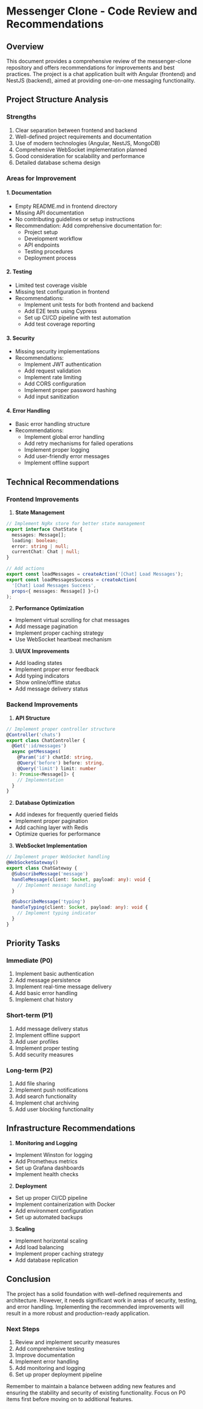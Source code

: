 # Messenger Clone - Code Review and Recommendations

## Overview
This document provides a comprehensive review of the messenger-clone repository and offers recommendations for improvements and best practices. The project is a chat application built with Angular (frontend) and NestJS (backend), aimed at providing one-on-one messaging functionality.

## Project Structure Analysis

### Strengths
1. Clear separation between frontend and backend
2. Well-defined project requirements and documentation
3. Use of modern technologies (Angular, NestJS, MongoDB)
4. Comprehensive WebSocket implementation planned
5. Good consideration for scalability and performance
6. Detailed database schema design

### Areas for Improvement

#### 1. Documentation
- Empty README.md in frontend directory
- Missing API documentation
- No contributing guidelines or setup instructions
- Recommendation: Add comprehensive documentation for:
  - Project setup
  - Development workflow
  - API endpoints
  - Testing procedures
  - Deployment process

#### 2. Testing
- Limited test coverage visible
- Missing test configuration in frontend
- Recommendations:
  - Implement unit tests for both frontend and backend
  - Add E2E tests using Cypress
  - Set up CI/CD pipeline with test automation
  - Add test coverage reporting

#### 3. Security
- Missing security implementations
- Recommendations:
  - Implement JWT authentication
  - Add request validation
  - Implement rate limiting
  - Add CORS configuration
  - Implement proper password hashing
  - Add input sanitization

#### 4. Error Handling
- Basic error handling structure
- Recommendations:
  - Implement global error handling
  - Add retry mechanisms for failed operations
  - Implement proper logging
  - Add user-friendly error messages
  - Implement offline support

## Technical Recommendations

### Frontend Improvements

1. **State Management**
```typescript
// Implement NgRx store for better state management
export interface ChatState {
  messages: Message[];
  loading: boolean;
  error: string | null;
  currentChat: Chat | null;
}

// Add actions
export const loadMessages = createAction('[Chat] Load Messages');
export const loadMessagesSuccess = createAction(
  '[Chat] Load Messages Success',
  props<{ messages: Message[] }>()
);
```

2. **Performance Optimization**
- Implement virtual scrolling for chat messages
- Add message pagination
- Implement proper caching strategy
- Use WebSocket heartbeat mechanism

3. **UI/UX Improvements**
- Add loading states
- Implement proper error feedback
- Add typing indicators
- Show online/offline status
- Add message delivery status

### Backend Improvements

1. **API Structure**
```typescript
// Implement proper controller structure
@Controller('chats')
export class ChatController {
  @Get(':id/messages')
  async getMessages(
    @Param('id') chatId: string,
    @Query('before') before: string,
    @Query('limit') limit: number
  ): Promise<Message[]> {
    // Implementation
  }
}
```

2. **Database Optimization**
- Add indexes for frequently queried fields
- Implement proper pagination
- Add caching layer with Redis
- Optimize queries for performance

3. **WebSocket Implementation**
```typescript
// Implement proper WebSocket handling
@WebSocketGateway()
export class ChatGateway {
  @SubscribeMessage('message')
  handleMessage(client: Socket, payload: any): void {
    // Implement message handling
  }

  @SubscribeMessage('typing')
  handleTyping(client: Socket, payload: any): void {
    // Implement typing indicator
  }
}
```

## Priority Tasks

### Immediate (P0)
1. Implement basic authentication
2. Add message persistence
3. Implement real-time message delivery
4. Add basic error handling
5. Implement chat history

### Short-term (P1)
1. Add message delivery status
2. Implement offline support
3. Add user profiles
4. Implement proper testing
5. Add security measures

### Long-term (P2)
1. Add file sharing
2. Implement push notifications
3. Add search functionality
4. Implement chat archiving
5. Add user blocking functionality

## Infrastructure Recommendations

1. **Monitoring and Logging**
- Implement Winston for logging
- Add Prometheus metrics
- Set up Grafana dashboards
- Implement health checks

2. **Deployment**
- Set up proper CI/CD pipeline
- Implement containerization with Docker
- Add environment configuration
- Set up automated backups

3. **Scaling**
- Implement horizontal scaling
- Add load balancing
- Implement proper caching strategy
- Add database replication

## Conclusion
The project has a solid foundation with well-defined requirements and architecture. However, it needs significant work in areas of security, testing, and error handling. Implementing the recommended improvements will result in a more robust and production-ready application.

### Next Steps
1. Review and implement security measures
2. Add comprehensive testing
3. Improve documentation
4. Implement error handling
5. Add monitoring and logging
6. Set up proper deployment pipeline

Remember to maintain a balance between adding new features and ensuring the stability and security of existing functionality. Focus on P0 items first before moving on to additional features.
